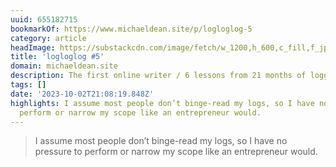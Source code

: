 ```yaml
---
uuid: 655182715
bookmarkOf: https://www.michaeldean.site/p/logloglog-5
category: article
headImage: https://substackcdn.com/image/fetch/w_1200,h_600,c_fill,f_jpg,q_auto:good,fl_progressive:steep,g_auto/https%3A%2F%2Fsubstack-post-media.s3.amazonaws.com%2Fpublic%2Fimages%2F7f844276-1917-49be-9c11-1f654cf08e41_2188x1464.png
title: 'logloglog #5'
domain: michaeldean.site
description: The first online writer / 6 lessons from 21 months of logging
tags: []
date: '2023-10-02T21:08:19.848Z'
highlights: I assume most people don’t binge-read my logs, so I have no pressure to
  perform or narrow my scope like an entrepreneur would.
---
```




> I assume most people don’t binge-read my logs, so I have no pressure to perform or narrow my scope like an entrepreneur would.
